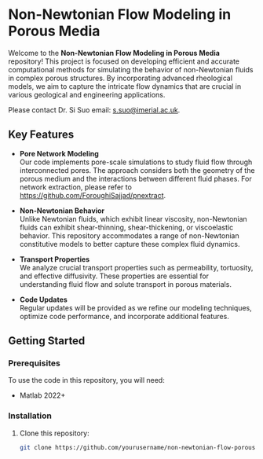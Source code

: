 # Non-Newtonian Flow Modeling in Porous Media

Welcome to the **Non-Newtonian Flow Modeling in Porous Media** repository! This project is focused on developing efficient and accurate computational methods for simulating the behavior of non-Newtonian fluids in complex porous structures. By incorporating advanced rheological models, we aim to capture the intricate flow dynamics that are crucial in various geological and engineering applications.

Please contact Dr. Si Suo email: s.suo@imerial.ac.uk.

## Key Features

- **Pore Network Modeling**  
  Our code implements pore-scale simulations to study fluid flow through interconnected pores. The approach considers both the geometry of the porous medium and the interactions between different fluid phases.
  For network extraction, please refer to https://github.com/ForoughiSajjad/pnextract.

- **Non-Newtonian Behavior**  
  Unlike Newtonian fluids, which exhibit linear viscosity, non-Newtonian fluids can exhibit shear-thinning, shear-thickening, or viscoelastic behavior. This repository accommodates a range of non-Newtonian constitutive models to better capture these complex fluid dynamics.

- **Transport Properties**  
  We analyze crucial transport properties such as permeability, tortuosity, and effective diffusivity. These properties are essential for understanding fluid flow and solute transport in porous materials.

- **Code Updates**  
  Regular updates will be provided as we refine our modeling techniques, optimize code performance, and incorporate additional features.

## Getting Started

### Prerequisites

To use the code in this repository, you will need:

- Matlab 2022+

### Installation

1. Clone this repository:
   ```bash
   git clone https://github.com/yourusername/non-newtonian-flow-porous-media.git
